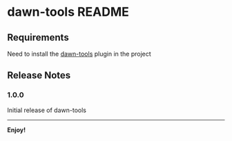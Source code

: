 # dawn-tools README

## Requirements

Need to install the [dawn-tools](https://github.com/jian-qin/dawn-tools) plugin in the project

## Release Notes

### 1.0.0

Initial release of dawn-tools

---

**Enjoy!**
